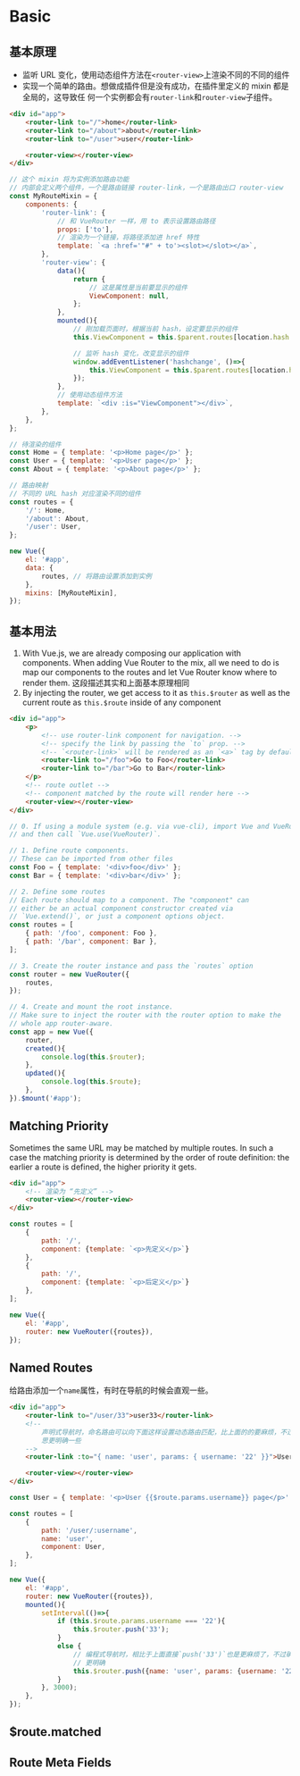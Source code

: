 # Basic

## 基本原理
* 监听 URL 变化，使用动态组件方法在`<router-view>`上渲染不同的不同的组件
* 实现一个简单的路由。想做成插件但是没有成功，在插件里定义的 mixin 都是全局的，这导致任
何一个实例都会有`router-link`和`router-view`子组件。

```html
<div id="app">
    <router-link to="/">home</router-link>
    <router-link to="/about">about</router-link>
    <router-link to="/user">user</router-link>

    <router-view></router-view>
</div>
```
```js
// 这个 mixin 将为实例添加路由功能
// 内部会定义两个组件，一个是路由链接 router-link，一个是路由出口 router-view
const MyRouteMixin = {
    components: {
        'router-link': {
            // 和 VueRouter 一样，用 to 表示设置路由路径
            props: ['to'],
            // 渲染为一个链接，将路径添加进 href 特性
            template: `<a :href='"#" + to'><slot></slot></a>`,
        },
        'router-view': {
            data(){
                return {
                    // 这是属性是当前要显示的组件
                    ViewComponent: null,
                };
            },
            mounted(){
                // 刚加载页面时，根据当前 hash，设定要显示的组件
                this.ViewComponent = this.$parent.routes[location.hash.slice(1)];

                // 监听 hash 变化，改变显示的组件
                window.addEventListener('hashchange', ()=>{
                    this.ViewComponent = this.$parent.routes[location.hash.slice(1)];
                });
            },
            // 使用动态组件方法
            template: `<div :is="ViewComponent"></div>`,
        },
    },
};

// 待渲染的组件
const Home = { template: '<p>Home page</p>' };
const User = { template: '<p>User page</p>' };
const About = { template: '<p>About page</p>' };

// 路由映射
// 不同的 URL hash 对应渲染不同的组件
const routes = {
    '/': Home,
    '/about': About,
    '/user': User,
};

new Vue({
    el: '#app',
    data: {
        routes, // 将路由设置添加到实例
    },
    mixins: [MyRouteMixin],
});
```


## 基本用法
1. With Vue.js, we are already composing our application with components. When
adding Vue Router to the mix, all we need to do is map our components to the
routes and let Vue Router know where to render them. 这段描述其实和上面基本原理相同
2. By injecting the router, we get access to it as `this.$router` as well as the
current route as `this.$route` inside of any component

```html
<div id="app">
    <p>
        <!-- use router-link component for navigation. -->
        <!-- specify the link by passing the `to` prop. -->
        <!-- `<router-link>` will be rendered as an `<a>` tag by default -->
        <router-link to="/foo">Go to Foo</router-link>
        <router-link to="/bar">Go to Bar</router-link>
    </p>
    <!-- route outlet -->
    <!-- component matched by the route will render here -->
    <router-view></router-view>
</div>
```
```js
// 0. If using a module system (e.g. via vue-cli), import Vue and VueRouter
// and then call `Vue.use(VueRouter)`.

// 1. Define route components.
// These can be imported from other files
const Foo = { template: '<div>foo</div>' };
const Bar = { template: '<div>bar</div>' };

// 2. Define some routes
// Each route should map to a component. The "component" can
// either be an actual component constructor created via
// `Vue.extend()`, or just a component options object.
const routes = [
    { path: '/foo', component: Foo },
    { path: '/bar', component: Bar },
];

// 3. Create the router instance and pass the `routes` option
const router = new VueRouter({
    routes,
});

// 4. Create and mount the root instance.
// Make sure to inject the router with the router option to make the
// whole app router-aware.
const app = new Vue({
    router,
    created(){
        console.log(this.$router);
    },
    updated(){
        console.log(this.$route);
    },
}).$mount('#app');
```


## Matching Priority
Sometimes the same URL may be matched by multiple routes. In such a case the
matching priority is determined by the order of route definition: the earlier a
route is defined, the higher priority it gets.
```html
<div id="app">
    <!-- 渲染为 “先定义” -->
    <router-view></router-view>
</div>
```
```js
const routes = [
    {
        path: '/',
        component: {template: `<p>先定义</p>`}
    },
    {
        path: '/',
        component: {template: `<p>后定义</p>`}
    },
];

new Vue({
    el: '#app',
    router: new VueRouter({routes}),
});
```


## Named Routes
给路由添加一个`name`属性，有时在导航的时候会直观一些。

```html
<div id="app">
    <router-link to="/user/33">user33</router-link>
    <!--
        声明式导航时，命名路由可以向下面这样设置动态路由匹配，比上面的的要麻烦，不过意
        思更明确一些
    -->
    <router-link :to="{ name: 'user', params: { username: '22' }}">User22</router-link>

    <router-view></router-view>
</div>
```
```js
const User = { template: '<p>User {{$route.params.username}} page</p>' };

const routes = [
    {
        path: '/user/:username',
        name: 'user',
        component: User,
    },
];

new Vue({
    el: '#app',
    router: new VueRouter({routes}),
    mounted(){
        setInterval(()=>{
            if (this.$route.params.username === '22'){
                this.$router.push('33');
            }
            else {
                // 编程式导航时，相比于上面直接`push('33')`也是更麻烦了，不过确实意思
                // 更明确
                this.$router.push({name: 'user', params: {username: '22'}});
            }
        }, 3000);
    },
});
```


## $route.matched


## Route Meta Fields
